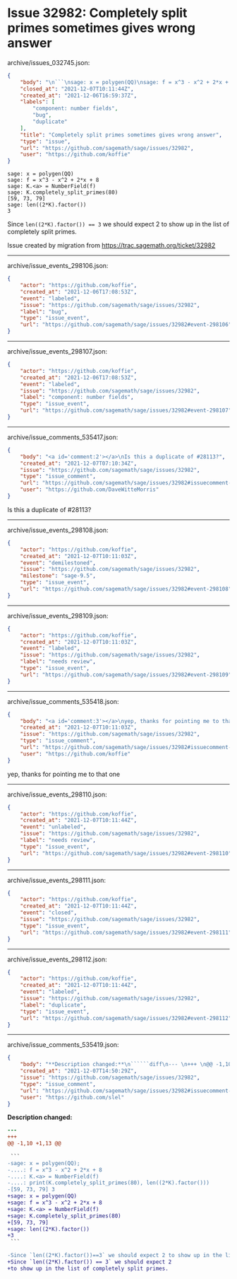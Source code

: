 # Issue 32982: Completely split primes sometimes gives wrong answer

archive/issues_032745.json:
```json
{
    "body": "\n```\nsage: x = polygen(QQ)\nsage: f = x^3 - x^2 + 2*x + 8\nsage: K.<a> = NumberField(f)\nsage: K.completely_split_primes(80)\n[59, 73, 79]\nsage: len((2*K).factor())\n3\n```\n\nSince `len((2*K).factor()) == 3` we should expect 2\nto show up in the list of completely split primes.\n\nIssue created by migration from https://trac.sagemath.org/ticket/32982\n\n",
    "closed_at": "2021-12-07T10:11:44Z",
    "created_at": "2021-12-06T16:59:37Z",
    "labels": [
        "component: number fields",
        "bug",
        "duplicate"
    ],
    "title": "Completely split primes sometimes gives wrong answer",
    "type": "issue",
    "url": "https://github.com/sagemath/sage/issues/32982",
    "user": "https://github.com/koffie"
}
```

```
sage: x = polygen(QQ)
sage: f = x^3 - x^2 + 2*x + 8
sage: K.<a> = NumberField(f)
sage: K.completely_split_primes(80)
[59, 73, 79]
sage: len((2*K).factor())
3
```

Since `len((2*K).factor()) == 3` we should expect 2
to show up in the list of completely split primes.

Issue created by migration from https://trac.sagemath.org/ticket/32982





---

archive/issue_events_298106.json:
```json
{
    "actor": "https://github.com/koffie",
    "created_at": "2021-12-06T17:08:53Z",
    "event": "labeled",
    "issue": "https://github.com/sagemath/sage/issues/32982",
    "label": "bug",
    "type": "issue_event",
    "url": "https://github.com/sagemath/sage/issues/32982#event-298106"
}
```



---

archive/issue_events_298107.json:
```json
{
    "actor": "https://github.com/koffie",
    "created_at": "2021-12-06T17:08:53Z",
    "event": "labeled",
    "issue": "https://github.com/sagemath/sage/issues/32982",
    "label": "component: number fields",
    "type": "issue_event",
    "url": "https://github.com/sagemath/sage/issues/32982#event-298107"
}
```



---

archive/issue_comments_535417.json:
```json
{
    "body": "<a id='comment:2'></a>\nIs this a duplicate of #28113?",
    "created_at": "2021-12-07T07:10:34Z",
    "issue": "https://github.com/sagemath/sage/issues/32982",
    "type": "issue_comment",
    "url": "https://github.com/sagemath/sage/issues/32982#issuecomment-535417",
    "user": "https://github.com/DaveWitteMorris"
}
```

<a id='comment:2'></a>
Is this a duplicate of #28113?



---

archive/issue_events_298108.json:
```json
{
    "actor": "https://github.com/koffie",
    "created_at": "2021-12-07T10:11:03Z",
    "event": "demilestoned",
    "issue": "https://github.com/sagemath/sage/issues/32982",
    "milestone": "sage-9.5",
    "type": "issue_event",
    "url": "https://github.com/sagemath/sage/issues/32982#event-298108"
}
```



---

archive/issue_events_298109.json:
```json
{
    "actor": "https://github.com/koffie",
    "created_at": "2021-12-07T10:11:03Z",
    "event": "labeled",
    "issue": "https://github.com/sagemath/sage/issues/32982",
    "label": "needs review",
    "type": "issue_event",
    "url": "https://github.com/sagemath/sage/issues/32982#event-298109"
}
```



---

archive/issue_comments_535418.json:
```json
{
    "body": "<a id='comment:3'></a>\nyep, thanks for pointing me to that one",
    "created_at": "2021-12-07T10:11:03Z",
    "issue": "https://github.com/sagemath/sage/issues/32982",
    "type": "issue_comment",
    "url": "https://github.com/sagemath/sage/issues/32982#issuecomment-535418",
    "user": "https://github.com/koffie"
}
```

<a id='comment:3'></a>
yep, thanks for pointing me to that one



---

archive/issue_events_298110.json:
```json
{
    "actor": "https://github.com/koffie",
    "created_at": "2021-12-07T10:11:44Z",
    "event": "unlabeled",
    "issue": "https://github.com/sagemath/sage/issues/32982",
    "label": "needs review",
    "type": "issue_event",
    "url": "https://github.com/sagemath/sage/issues/32982#event-298110"
}
```



---

archive/issue_events_298111.json:
```json
{
    "actor": "https://github.com/koffie",
    "created_at": "2021-12-07T10:11:44Z",
    "event": "closed",
    "issue": "https://github.com/sagemath/sage/issues/32982",
    "type": "issue_event",
    "url": "https://github.com/sagemath/sage/issues/32982#event-298111"
}
```



---

archive/issue_events_298112.json:
```json
{
    "actor": "https://github.com/koffie",
    "created_at": "2021-12-07T10:11:44Z",
    "event": "labeled",
    "issue": "https://github.com/sagemath/sage/issues/32982",
    "label": "duplicate",
    "type": "issue_event",
    "url": "https://github.com/sagemath/sage/issues/32982#event-298112"
}
```



---

archive/issue_comments_535419.json:
```json
{
    "body": "**Description changed:**\n``````diff\n--- \n+++ \n@@ -1,10 +1,13 @@\n \n ```\n-sage: x = polygen(QQ); \n-....: f = x^3 - x^2 + 2*x + 8 \n-....: K.<a> = NumberField(f) \n-....: print(K.completely_split_primes(80), len((2*K).factor()))                 \n-[59, 73, 79] 3\n+sage: x = polygen(QQ)\n+sage: f = x^3 - x^2 + 2*x + 8\n+sage: K.<a> = NumberField(f)\n+sage: K.completely_split_primes(80)\n+[59, 73, 79]\n+sage: len((2*K).factor())\n+3\n ```\n \n-Since `len((2*K).factor())==3` we should expect 2 to show up in the list of completely split primes.\n+Since `len((2*K).factor()) == 3` we should expect 2\n+to show up in the list of completely split primes.\n``````\n",
    "created_at": "2021-12-07T14:50:29Z",
    "issue": "https://github.com/sagemath/sage/issues/32982",
    "type": "issue_comment",
    "url": "https://github.com/sagemath/sage/issues/32982#issuecomment-535419",
    "user": "https://github.com/slel"
}
```

**Description changed:**
``````diff
--- 
+++ 
@@ -1,10 +1,13 @@
 
 ```
-sage: x = polygen(QQ); 
-....: f = x^3 - x^2 + 2*x + 8 
-....: K.<a> = NumberField(f) 
-....: print(K.completely_split_primes(80), len((2*K).factor()))                 
-[59, 73, 79] 3
+sage: x = polygen(QQ)
+sage: f = x^3 - x^2 + 2*x + 8
+sage: K.<a> = NumberField(f)
+sage: K.completely_split_primes(80)
+[59, 73, 79]
+sage: len((2*K).factor())
+3
 ```
 
-Since `len((2*K).factor())==3` we should expect 2 to show up in the list of completely split primes.
+Since `len((2*K).factor()) == 3` we should expect 2
+to show up in the list of completely split primes.
``````

